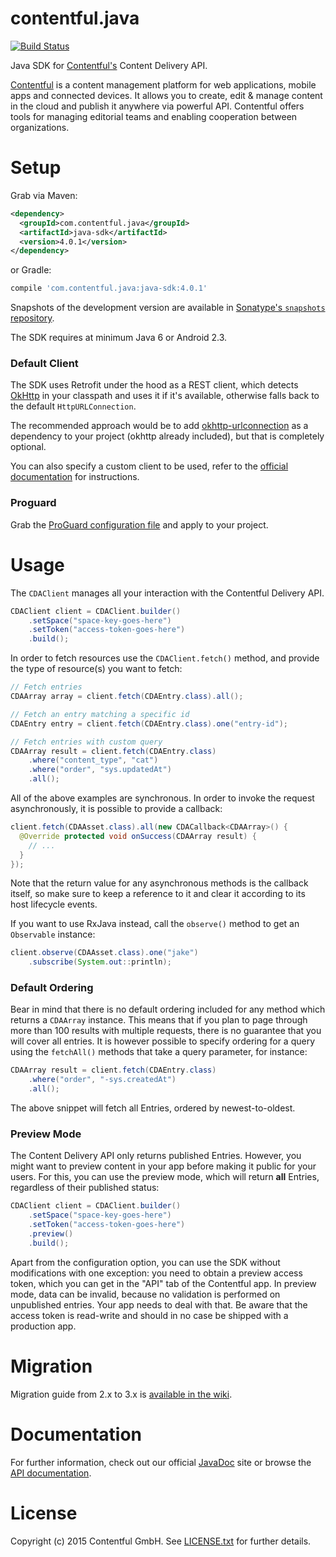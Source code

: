 contentful.java
===============

[![Build Status](https://travis-ci.org/contentful/contentful.java.svg)](https://travis-ci.org/contentful/contentful.java/builds#)

Java SDK for [Contentful's][1] Content Delivery API.

[Contentful][1] is a content management platform for web applications, mobile apps and connected devices. It allows you to create, edit & manage content in the cloud and publish it anywhere via powerful API. Contentful offers tools for managing editorial teams and enabling cooperation between organizations.

Setup
=====

Grab via Maven:
```xml
<dependency>
  <groupId>com.contentful.java</groupId>
  <artifactId>java-sdk</artifactId>
  <version>4.0.1</version>
</dependency>
```
or Gradle:
```groovy
compile 'com.contentful.java:java-sdk:4.0.1'
```

Snapshots of the development version are available in [Sonatype's `snapshots` repository][snap].

The SDK requires at minimum Java 6 or Android 2.3.

### Default Client

The SDK uses Retrofit under the hood as a REST client, which detects [OkHttp][5] in your classpath and uses it if it's available, otherwise falls back to the default `HttpURLConnection`.

The recommended approach would be to add [okhttp-urlconnection][5] as a dependency to your project (okhttp already included), but that is completely optional.

You can also specify a custom client to be used, refer to the [official documentation][3] for instructions.

### Proguard

Grab the [ProGuard configuration file][proguard] and apply to your project.

Usage
=====

The `CDAClient` manages all your interaction with the Contentful Delivery API.
```java
CDAClient client = CDAClient.builder()
    .setSpace("space-key-goes-here")
    .setToken("access-token-goes-here")
    .build();
```

In order to fetch resources use the `CDAClient.fetch()` method, and provide the type of resource(s) you want to fetch:
```java
// Fetch entries
CDAArray array = client.fetch(CDAEntry.class).all();

// Fetch an entry matching a specific id
CDAEntry entry = client.fetch(CDAEntry.class).one("entry-id");

// Fetch entries with custom query
CDAArray result = client.fetch(CDAEntry.class)
    .where("content_type", "cat")
    .where("order", "sys.updatedAt")
    .all();
```

All of the above examples are synchronous. In order to invoke the request asynchronously, it is possible to provide a callback:
```java
client.fetch(CDAAsset.class).all(new CDACallback<CDAArray>() {
  @Override protected void onSuccess(CDAArray result) {
    // ...
  }
});
```

Note that the return value for any asynchronous methods is the callback itself, so make sure to keep a reference to it and clear it according to its host lifecycle events. 

If you want to use RxJava instead, call the `observe()` method to get an `Observable` instance:
```java
client.observe(CDAAsset.class).one("jake")
    .subscribe(System.out::println);
```

### Default Ordering

Bear in mind that there is no default ordering included for any method which returns a `CDAArray` instance. This means that if you plan to page through more than 100 results with multiple requests, there is no guarantee that you will cover all entries. It is however possible to specify ordering for a query using the `fetchAll()` methods that take a query parameter, for instance:

```java
CDAArray result = client.fetch(CDAEntry.class)
    .where("order", "-sys.createdAt")
    .all();
```

The above snippet will fetch all Entries, ordered by newest-to-oldest.

### Preview Mode

The Content Delivery API only returns published Entries. However, you might want to preview content in your app before making it public for your users. For this, you can use the preview mode, which will return **all** Entries, regardless of their published status:

```java
CDAClient client = CDAClient.builder()
    .setSpace("space-key-goes-here")
    .setToken("access-token-goes-here")
    .preview()
    .build();
```

Apart from the configuration option, you can use the SDK without modifications with one exception: you need to obtain a preview access token, which you can get in the "API" tab of the Contentful app. In preview mode, data can be invalid, because no validation is performed on unpublished entries. Your app needs to deal with that. Be aware that the access token is read-write and should in no case be shipped with a production app.

Migration
=========

Migration guide from 2.x to 3.x is [available in the wiki][7].

Documentation
=============

For further information, check out our official [JavaDoc][3] site or browse the [API documentation][4].

License
=======

Copyright (c) 2015 Contentful GmbH. See [LICENSE.txt][6] for further details.


 [1]: https://www.contentful.com
 [2]: https://oss.sonatype.org/service/local/repositories/releases/content/com/contentful/java/java-sdk/4.0.1/java-sdk-4.0.1.jar
 [3]: https://contentful.github.io/contentful.java/
 [4]: https://www.contentful.com/developers/documentation/content-delivery-api/
 [5]: https://square.github.io/okhttp/
 [6]: LICENSE.txt
 [7]: https://github.com/contentful/contentful.java/wiki/3.0-Migration
 [8]: pom.xml
 [proguard]: proguard-cda.cfg  
 [snap]: https://oss.sonatype.org/content/repositories/snapshots/